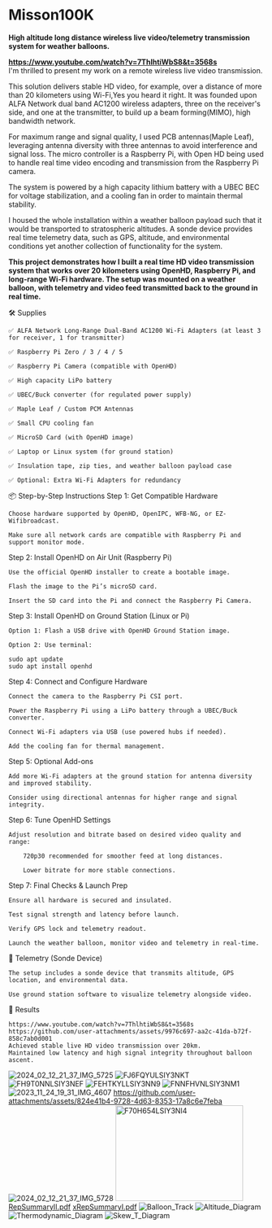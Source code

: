 # Misson100K
**High altitude long distance wireless live video/telemetry transmission system for weather balloons.**


**https://www.youtube.com/watch?v=7ThlhtiWbS8&t=3568s** <br>
I'm thrilled to present my work on a remote wireless live video transmission.

This solution delivers stable HD video, for example, over a distance of more than 20 kilometers using Wi-Fi,Yes you heard it right. It was founded upon ALFA Network dual band AC1200 wireless adapters, three on the receiver's side, and one at the transmitter, to build up a beam forming(MIMO), high bandwidth network.

For maximum range and signal quality, I used PCB antennas(Maple Leaf), leveraging antenna diversity with three antennas to avoid interference and signal loss. The micro controller is a Raspberry Pi, with Open HD being used to handle real time video encoding and transmission from the Raspberry Pi camera.

The system is powered by a high capacity lithium battery with a UBEC BEC for voltage stabilization, and a cooling fan in order to maintain thermal stability.

I housed the whole installation within a weather balloon payload such that it would be transported to stratospheric altitudes. A sonde device provides real time telemetry data, such as GPS, altitude, and environmental conditions yet another collection of functionality for the system.


**This project demonstrates how I built a real time HD video transmission system that works over 20 kilometers using OpenHD, Raspberry Pi, and long-range Wi-Fi hardware. The setup was mounted on a weather balloon, with telemetry and video feed transmitted back to the ground in real time.**

🛠️ Supplies

    ✅ ALFA Network Long-Range Dual-Band AC1200 Wi-Fi Adapters (at least 3 for receiver, 1 for transmitter)

    ✅ Raspberry Pi Zero / 3 / 4 / 5

    ✅ Raspberry Pi Camera (compatible with OpenHD)

    ✅ High capacity LiPo battery

    ✅ UBEC/Buck converter (for regulated power supply)

    ✅ Maple Leaf / Custom PCM Antennas

    ✅ Small CPU cooling fan

    ✅ MicroSD Card (with OpenHD image)

    ✅ Laptop or Linux system (for ground station)

    ✅ Insulation tape, zip ties, and weather balloon payload case

    ✅ Optional: Extra Wi-Fi Adapters for redundancy

📦 Step-by-Step Instructions
Step 1: Get Compatible Hardware

    Choose hardware supported by OpenHD, OpenIPC, WFB-NG, or EZ-Wifibroadcast.

    Make sure all network cards are compatible with Raspberry Pi and support monitor mode.

Step 2: Install OpenHD on Air Unit (Raspberry Pi)

    Use the official OpenHD installer to create a bootable image.

    Flash the image to the Pi’s microSD card.

    Insert the SD card into the Pi and connect the Raspberry Pi Camera.

Step 3: Install OpenHD on Ground Station (Linux or Pi)

    Option 1: Flash a USB drive with OpenHD Ground Station image.

    Option 2: Use terminal:

    sudo apt update
    sudo apt install openhd

Step 4: Connect and Configure Hardware

    Connect the camera to the Raspberry Pi CSI port.

    Power the Raspberry Pi using a LiPo battery through a UBEC/Buck converter.

    Connect Wi-Fi adapters via USB (use powered hubs if needed).

    Add the cooling fan for thermal management.

Step 5: Optional Add-ons

    Add more Wi-Fi adapters at the ground station for antenna diversity and improved stability.

    Consider using directional antennas for higher range and signal integrity.

Step 6: Tune OpenHD Settings

    Adjust resolution and bitrate based on desired video quality and range:

        720p30 recommended for smoother feed at long distances.

        Lower bitrate for more stable connections.

Step 7: Final Checks & Launch Prep

    Ensure all hardware is secured and insulated.

    Test signal strength and latency before launch.

    Verify GPS lock and telemetry readout.

    Launch the weather balloon, monitor video and telemetry in real-time.

🎈 Telemetry (Sonde Device)

    The setup includes a sonde device that transmits altitude, GPS location, and environmental data.

    Use ground station software to visualize telemetry alongside video.

🧪 Results

    https://www.youtube.com/watch?v=7ThlhtiWbS8&t=3568s
    https://github.com/user-attachments/assets/9976c697-aa2c-41da-b72f-858c7ab0d001
    Achieved stable live HD video transmission over 20km.
    Maintained low latency and high signal integrity throughout balloon ascent.

    
![2024_02_12_21_37_IMG_5725](https://github.com/user-attachments/assets/9e3e1a9a-89db-49f0-affb-69bffae844f9)
![FJ6FQYULSIY3NKT](https://github.com/user-attachments/assets/489f5a8d-6a75-477e-a495-fd2a16b4858b)
![FH9T0NNLSIY3NEF](https://github.com/user-attachments/assets/9057671d-1ef5-4337-8275-3783666aaf58)
![FEHTKYLLSIY3NN9](https://github.com/user-attachments/assets/7db1d363-4fc1-4767-b440-25767b317d45)
![FNNFHVNLSIY3NM1](https://github.com/user-attachments/assets/d414f6e4-5316-48bf-8399-652067ddf682)![2023_11_24_19_31_IMG_4607](https://github.com/user-attachments/assets/59194b04-9f95-4b39-b641-6bf2936fe191)
https://github.com/user-attachments/assets/824e41b4-9728-4d63-8353-17a8c6e7feba
![2024_02_12_21_37_IMG_5728](https://github.com/user-attachments/assets/70a96741-a529-4433-acea-21f0b8a9a74d)
<img width="251" height="188" alt="F70H654LSIY3NI4" src="https://github.com/user-attachments/assets/77007ae1-658d-4f71-b5ed-7999b94f2140" />
[RepSummaryII.pdf](https://github.com/user-attachments/files/21612951/RepSummaryII.pdf)
[xRepSummaryI.pdf](https://github.com/user-attachments/files/21612953/xRepSummaryI.pdf)
![Balloon_Track](https://github.com/user-attachments/assets/356fe4f2-fcb7-49d4-869c-4506217770fe)
![Altitude_Diagram](https://github.com/user-attachments/assets/d9720d25-3c55-4c25-9526-6b6e44e7c97e)
![Thermodynamic_Diagram](https://github.com/user-attachments/assets/38d8a1bf-e92d-40dc-87d1-5c1c65c2cd2b)
![Skew_T_Diagram](https://github.com/user-attachments/assets/52469a9a-af80-4fd0-a3ad-1f0be1ba9c74)



